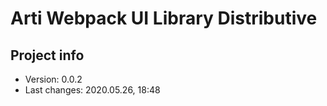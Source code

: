 # Arti Webpack UI Library Distributive

## Project info

- Version: 0.0.2
- Last changes: 2020.05.26, 18:48
